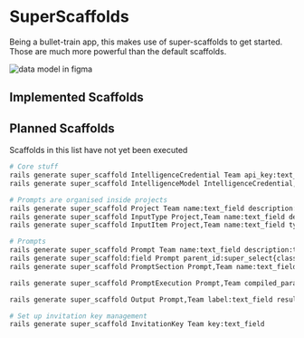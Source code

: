 # SuperScaffolds

Being a bullet-train app, this makes use of super-scaffolds to get started. Those are much
more powerful than the default scaffolds.

![data model in figma](https://github.com/swombat/promptcraft/blob/main/docs/data_model.png?raw=true)


## Implemented Scaffolds

## Planned Scaffolds

Scaffolds in this list have not yet been executed

```bash
# Core stuff
rails generate super_scaffold IntelligenceCredential Team api_key:text_field class_name:text_field
rails generate super_scaffold IntelligenceModel IntelligenceCredential,Team name:text_field

# Prompts are organised inside projects
rails generate super_scaffold Project Team name:text_field description:trix_editor
rails generate super_scaffold InputType Project,Team name:text_field description:trix_editor
rails generate super_scaffold InputItem Project,Team name:text_field type_id:super_select{class_name=InputType} contents:text_area

# Prompts
rails generate super_scaffold Prompt Team name:text_field description:trix_editor
rails generate super_scaffold:field Prompt parent_id:super_select{class_name=Prompt} # self-reference
rails generate super_scaffold PromptSection Prompt,Team name:text_field description:trix_editor contents:text_area

rails generate super_scaffold PromptExecution Prompt,Team compiled_parameters:text_area parameters_summary:text_area model_id:super_select{class_name=IntelligenceModel}

rails generate super_scaffold Output Prompt,Team label:text_field results:text_area input_tokens:number_field output_tokens:number_field message_id:text_field

# Set up invitation key management
rails generate super_scaffold InvitationKey Team key:text_field
```
